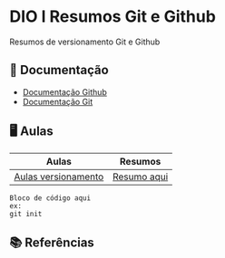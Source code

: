 
# DIO l Resumos Git e Github

Resumos de versionamento Git e Github

## 📕 Documentação
- [Documentação Github](https://docs.github.com/get-started)
- [Documentação Git](https://git-scm.com/doc)

## 🖥 Aulas 

| Aulas | Resumos |
|-------|---------|
[Aulas versionamento](https://web.dio.me/course/versionamento-de-codigo-com-git-e-github/learning/599dd3dd-d189-474f-a55c-22f37b4472da?back=/track/santander-bootcamp-2023-ciencia-de-dados-com-python&tab=undefined&moduleId=undefined) | [Resumo aqui]()

```
Bloco de código aqui
ex:
git init
```
## 📚 Referências
